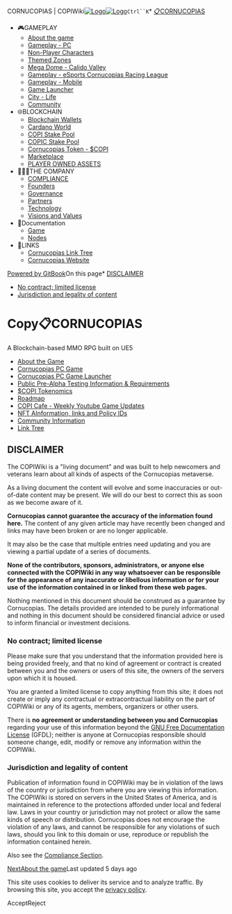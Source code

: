 CORNUCOPIAS | COPIWiki[![Logo](https://copiwiki.cornucopias.io/~gitbook/image?url=https%3A%2F%2F1762761122-files.gitbook.io%2F%7E%2Ffiles%2Fv0%2Fb%2Fgitbook-x-prod.appspot.com%2Fo%2Forganizations%252FVpfHHIHQI6ROs7kspCfa%252Fsites%252Fsite_dzbNR%252Flogo%252FxczoLfMLSrLZyl8UxDSg%252FCornucopias_Logo-White-Medium.png%3Falt%3Dmedia%26token%3Dcfef2e74-c264-4b9d-bc1c-d89788f5dc9c&width=260&dpr=4&quality=100&sign=ce383b9c&sv=2)![Logo](https://copiwiki.cornucopias.io/~gitbook/image?url=https%3A%2F%2F1762761122-files.gitbook.io%2F%7E%2Ffiles%2Fv0%2Fb%2Fgitbook-x-prod.appspot.com%2Fo%2Forganizations%252FVpfHHIHQI6ROs7kspCfa%252Fsites%252Fsite_dzbNR%252Flogo%252FxczoLfMLSrLZyl8UxDSg%252FCornucopias_Logo-White-Medium.png%3Falt%3Dmedia%26token%3Dcfef2e74-c264-4b9d-bc1c-d89788f5dc9c&width=260&dpr=4&quality=100&sign=ce383b9c&sv=2)](/)`Ctrl``K`* [📋CORNUCOPIAS](/)
* 🎮GAMEPLAY
	+ [About the game](/gameplay/about-the-game)
	+ [Gameplay - PC](/gameplay/gameplay-pc)
	+ [Non-Player Characters](/gameplay/non-player-characters)
	+ [Themed Zones](/gameplay/themed-zones)
	+ [Mega Dome - Calido Valley](/gameplay/mega-dome-calido-valley)
	+ [Gameplay - eSports Cornucopias Racing League](/gameplay/gameplay-esports-cornucopias-racing-league)
	+ [Gameplay - Mobile](/gameplay/gameplay-mobile)
	+ [Game Launcher](/gameplay/game-launcher)
	+ [City - Life](/gameplay/city-life)
	+ [Community](/gameplay/community)
* 🌐BLOCKCHAIN
	+ [Blockchain Wallets](/blockchain/blockchain-wallets)
	+ [Cardano World](/blockchain/cardano-world)
	+ [COPI Stake Pool](/blockchain/copi-stake-pool)
	+ [COPIC Stake Pool](/blockchain/copic-stake-pool)
	+ [Cornucopias Token - $COPI](/blockchain/cornucopias-token-usdcopi)
	+ [Marketplace](/blockchain/marketplace)
	+ [PLAYER OWNED ASSETS](/blockchain/player-owned-assets)
* 🧑‍🤝‍🧑THE COMPANY
	+ [COMPLIANCE](/the-company/compliance)
	+ [Founders](/the-company/founders)
	+ [Governance](/the-company/governance)
	+ [Partners](/the-company/partners)
	+ [Technology](/the-company/technology)
	+ [Visions and Values](/the-company/visions-and-values)
* 📖Documentation
	+ [Game](/documentation/game)
	+ [Nodes](/documentation/nodes)
* 🔗LINKS
	+ [Cornucopias Link Tree](https://linktr.ee/cornucopias.game)
	+ [Cornucopias Website](https://www.cornucopias.io)

[Powered by GitBook](https://www.gitbook.com/?utm_source=content&utm_medium=trademark&utm_campaign=PQmCVki2WHg9QcW9pdrX)On this page* [DISCLAIMER](#disclaimer)
* [No contract; limited license](#no-contract-limited-license)
* [Jurisdiction and legality of content](#jurisdiction-and-legality-of-content)

Copy📋CORNUCOPIAS
============

A Blockchain-based MMO RPG built on UE5

* [About the Game](/gameplay/about-the-game)
* [Cornucopias PC Game](/gameplay/gameplay-pc)
* [Cornucopias PC Game Launcher](/gameplay/game-launcher)
* [Public Pre-Alpha Testing Information & Requirements](/the-company/technology/game-devices/pc-desktop/public-testing)
* [$COPI Tokenomics](/gameplay/about-the-game/usdcopi-tokenomics)
* [Roadmap](/gameplay/about-the-game/road-map)
* [COPI Cafe - Weekly Youtube Game Updates](/gameplay/community/copicafe)
* [NFT AInformation, links and Policy IDs](/blockchain/player-owned-assets)
* [Community Information](/gameplay/community)
* [Link Tree](https://linktr.ee/cornucopias.game)

DISCLAIMER
----------

The COPIWiki is a "living document" and was built to help newcomers and veterans learn about all kinds of aspects of the Cornucopias metaverse.

As a living document the content will evolve and some inaccuracies or out-of-date content may be present. We will do our best to correct this as soon as we become aware of it.

**Cornucopias cannot guarantee the accuracy of the information found here.** The content of any given article may have recently been changed and links may have been broken or are no longer applicable. 

It may also be the case that multiple entries need updating and you are viewing a partial update of a series of documents.

**None of the contributors, sponsors, administrators, or anyone else connected with the COPIWiki in any way whatsoever can be responsible for the appearance of any inaccurate or libellous information or for your use of the information contained in or linked from these web pages.**

Nothing mentioned in this document should be construed as a guarantee by Cornucopias. The details provided are intended to be purely informational and nothing in this document should be considered financial advice or used to inform financial or investment decisions.​

### No contract; limited license

Please make sure that you understand that the information provided here is being provided freely, and that no kind of agreement or contract is created between you and the owners or users of this site, the owners of the servers upon which it is housed. 

You are granted a limited license to copy anything from this site; it does not create or imply any contractual or extracontractual liability on the part of COPIWiki or any of its agents, members, organizers or other users.

There is **no agreement or understanding between you and Cornucopias** regarding your use of this information beyond the [GNU Free Documentation License](https://en.wikipedia.org/wiki/Wikipedia:Text_of_the_GNU_Free_Documentation_License) (GFDL); neither is anyone at Cornucopias responsible should someone change, edit, modify or remove any information within the COPIWiki.

### Jurisdiction and legality of content

Publication of information found in COPIWiki may be in violation of the laws of the country or jurisdiction from where you are viewing this information. The COPIWiki is stored on servers in the United States of America, and is maintained in reference to the protections afforded under local and federal law. Laws in your country or jurisdiction may not protect or allow the same kinds of speech or distribution. Cornucopias does not encourage the violation of any laws, and cannot be responsible for any violations of such laws, should you link to this domain or use, reproduce or republish the information contained herein.

Also see the [Compliance Section](/the-company/compliance).

[NextAbout the game](/gameplay/about-the-game)Last updated 5 days ago

This site uses cookies to deliver its service and to analyze traffic. By browsing this site, you accept the [privacy policy](https://www.cornucopias.io/privacy-policy).

AcceptReject